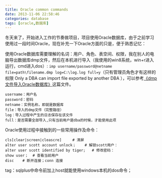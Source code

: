 ```yaml
---
title: Oracle common commands
date: 2013-11-06 22:58:46
categories: database
tags: [oracle,数据库]
---
```

冬天来了，开始进入工作的节奏做项目，项目使用Oracle数据库，由于之前学习使用过一段时间Oracle，现在补充一下Oracle方面的只是，便于熟悉记忆：

使用Oracle数据库需要理解的名词：用户、角色、表空间、权限，我在别人的电脑导出数据库dmp文件，然后在本机进行导入（我使用的win8系统，win+r进入运行，cmd进入dos）: 
`imp username/password@netname file=path\filename.dmp log=C:\log.log full=y`（只有管理员角色才有这样的权限 Only a DBA can import file exported by another DBA ），可以参考<a href="http://wenku.baidu.com/view/4ad1d162caaedd3383c4d35d.html">《dmp文件导入Oracle数据库》</a>这篇文件。

<!-- more -->

    username：用户名
    password：密码
    netname：实例名称，即就是数据库
    file：导入的dmp文件（完整路径）
    log：导入过程中产生的日志保存在该文件
    full：是否需要全部导入,只有当前用户是dba的时候，才能使用此项 

Oracle使用过程中接触到的一些常用操作及命令：

    cls[clear|screen|cleascre]     # 清屏
    alter user scott account unlock；    # 解锁scott用户：
    alter user scott identified by tiger;   # 修改密码：
    show user；  # 查看当前用户
    disc    # 断开连接；conn 连接

tag：sqlplus中命令前加上host就能使用windows本机的dos命令；
